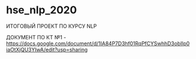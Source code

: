 # hse_nlp_2020
ИТОГОВЫЙ ПРОЕКТ ПО КУРСУ NLP

ДОКУМЕНТ ПО КТ №1 - https://docs.google.com/document/d/1IA84P7D3hf01RqPfCYSwhhD3obIIp0iaOtXjQU3YIwA/edit?usp=sharing
